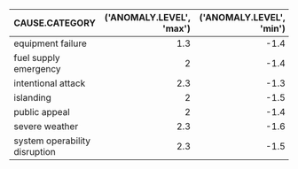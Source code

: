 | CAUSE.CATEGORY                |   ('ANOMALY.LEVEL', 'max') |   ('ANOMALY.LEVEL', 'min') |   ('OUTAGE.DURATION', 'median') |
|:------------------------------|---------------------------:|---------------------------:|--------------------------------:|
| equipment failure             |                        1.3 |                       -1.4 |                           221   |
| fuel supply emergency         |                        2   |                       -1.4 |                          3960   |
| intentional attack            |                        2.3 |                       -1.3 |                            56   |
| islanding                     |                        2   |                       -1.5 |                            77.5 |
| public appeal                 |                        2   |                       -1.4 |                           455   |
| severe weather                |                        2.3 |                       -1.6 |                          2460   |
| system operability disruption |                        2.3 |                       -1.5 |                           215   |